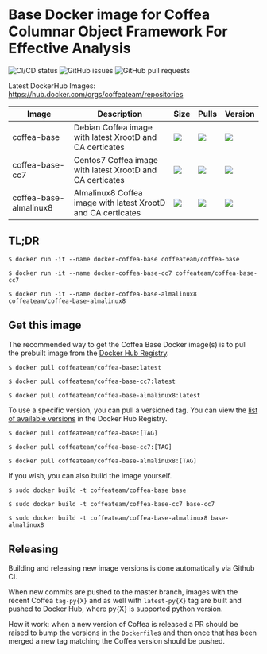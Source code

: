 # Base Docker image for Coffea Columnar Object Framework For Effective Analysis

![CI/CD status](https://github.com/CoffeaTeam/docker-coffea-base/workflows/PullRequest/badge.svg)
![GitHub issues](https://img.shields.io/github/issues/coffeateam/docker-coffea-base)
![GitHub pull requests](https://img.shields.io/github/issues-pr/coffeateam/docker-coffea-base)

Latest DockerHub Images: https://hub.docker.com/orgs/coffeateam/repositories

| Image           | Description                                   |  Size | Pulls | Version | 
|-----------------|-----------------------------------------------|--------------|-------------|-------------|
| coffea-base     | Debian Coffea image with latest XrootD and CA certicates            | ![](https://img.shields.io/docker/image-size/coffeateam/coffea-base?sort=date) | ![](https://img.shields.io/docker/pulls/coffeateam/coffea-base?sort=date) | ![](https://img.shields.io/docker/v/coffeateam/coffea-base?sort=date) 
| coffea-base-cc7     | Centos7 Coffea image with latest XrootD and CA certicates            | ![](https://img.shields.io/docker/image-size/coffeateam/coffea-base-cc7?sort=date) | ![](https://img.shields.io/docker/pulls/coffeateam/coffea-base-cc7?sort=date) | ![](https://img.shields.io/docker/v/coffeateam/coffea-base-cc7?sort=date)
| coffea-base-almalinux8     | Almalinux8 Coffea image with latest XrootD and CA certicates            | ![](https://img.shields.io/docker/image-size/coffeateam/coffea-base-almalinux8?sort=date) | ![](https://img.shields.io/docker/pulls/coffeateam/coffea-base-almalinux8?sort=date) | ![](https://img.shields.io/docker/v/coffeateam/coffea-base-almalinux8?sort=date)

## TL;DR

```console
$ docker run -it --name docker-coffea-base coffeateam/coffea-base
```

```console
$ docker run -it --name docker-coffea-base-cc7 coffeateam/coffea-base-cc7
```

```console
$ docker run -it --name docker-coffea-base-almalinux8 coffeateam/coffea-base-almalinux8
```
## Get this image

The recommended way to get the Coffea Base Docker image(s) is to pull the prebuilt image from the [Docker Hub Registry](https://hub.docker.com/r/coffeateam/coffea-base).

```console
$ docker pull coffeateam/coffea-base:latest
```

```console
$ docker pull coffeateam/coffea-base-cc7:latest
```

```console
$ docker pull coffeateam/coffea-base-almalinux8:latest
```

To use a specific version, you can pull a versioned tag. You can view the [list of available versions](https://hub.docker.com/r/coffeateam/coffea-base/tags) in the Docker Hub Registry.

```console
$ docker pull coffeateam/coffea-base:[TAG]
```

```console
$ docker pull coffeateam/coffea-base-cc7:[TAG]
```

```console
$ docker pull coffeateam/coffea-base-almalinux8:[TAG]
```

If you wish, you can also build the image yourself.

```console
$ sudo docker build -t coffeateam/coffea-base base
```

```console
$ sudo docker build -t coffeateam/coffea-base-cc7 base-cc7
```

```console
$ sudo docker build -t coffeateam/coffea-base-almalinux8 base-almalinux8
```

## Releasing

Building and releasing new image versions is done automatically via Github CI. 

When new commits are pushed to the master branch, images with the recent Coffea `tag-py{X}` and as well with `latest-py{X}` tag are built and pushed to Docker Hub, where py{X} is supported python version.

How it work: when a new version of Coffea is released a PR should be raised to bump the versions in the `Dockerfile`s and then once that has been merged a new tag matching the Coffea version should be pushed. 

